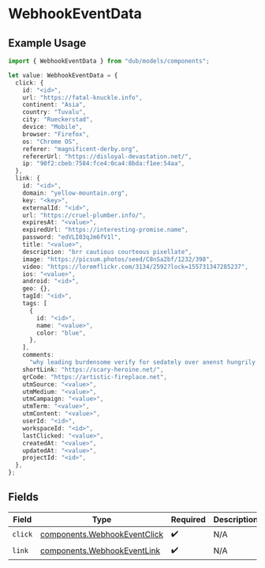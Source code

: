 # WebhookEventData

## Example Usage

```typescript
import { WebhookEventData } from "dub/models/components";

let value: WebhookEventData = {
  click: {
    id: "<id>",
    url: "https://fatal-knuckle.info",
    continent: "Asia",
    country: "Tuvalu",
    city: "Rueckerstad",
    device: "Mobile",
    browser: "Firefox",
    os: "Chrome OS",
    referer: "magnificent-derby.org",
    refererUrl: "https://disloyal-devastation.net/",
    ip: "90f2:cbeb:7584:fce4:0ca4:8bda:f1ee:54aa",
  },
  link: {
    id: "<id>",
    domain: "yellow-mountain.org",
    key: "<key>",
    externalId: "<id>",
    url: "https://cruel-plumber.info/",
    expiresAt: "<value>",
    expiredUrl: "https://interesting-promise.name",
    password: "edVLI03qJm6fV1l",
    title: "<value>",
    description: "brr cautious courteous pixellate",
    image: "https://picsum.photos/seed/C8nSa2bf/1232/398",
    video: "https://loremflickr.com/3134/2592?lock=155731347285237",
    ios: "<value>",
    android: "<id>",
    geo: {},
    tagId: "<id>",
    tags: [
      {
        id: "<id>",
        name: "<value>",
        color: "blue",
      },
    ],
    comments:
      "why leading burdensome verify for sedately over anenst hungrily mothball yowza after captain er jiggle",
    shortLink: "https://scary-heroine.net/",
    qrCode: "https://artistic-fireplace.net",
    utmSource: "<value>",
    utmMedium: "<value>",
    utmCampaign: "<value>",
    utmTerm: "<value>",
    utmContent: "<value>",
    userId: "<id>",
    workspaceId: "<id>",
    lastClicked: "<value>",
    createdAt: "<value>",
    updatedAt: "<value>",
    projectId: "<id>",
  },
};
```

## Fields

| Field                                                                        | Type                                                                         | Required                                                                     | Description                                                                  |
| ---------------------------------------------------------------------------- | ---------------------------------------------------------------------------- | ---------------------------------------------------------------------------- | ---------------------------------------------------------------------------- |
| `click`                                                                      | [components.WebhookEventClick](../../models/components/webhookeventclick.md) | :heavy_check_mark:                                                           | N/A                                                                          |
| `link`                                                                       | [components.WebhookEventLink](../../models/components/webhookeventlink.md)   | :heavy_check_mark:                                                           | N/A                                                                          |